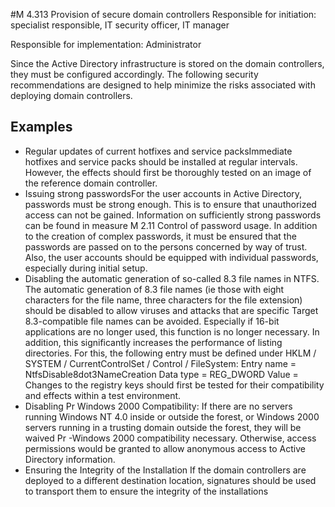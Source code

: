 #M 4.313 Provision of secure domain controllers
Responsible for initiation: specialist responsible, IT security officer, IT manager

Responsible for implementation: Administrator

Since the Active Directory infrastructure is stored on the domain controllers, they must be configured accordingly. The following security recommendations are designed to help minimize the risks associated with deploying domain controllers.



## Examples 
* Regular updates of current hotfixes and service packsImmediate hotfixes and service packs should be installed at regular intervals. However, the effects should first be thoroughly tested on an image of the reference domain controller.
* Issuing strong passwordsFor the user accounts in Active Directory, passwords must be strong enough. This is to ensure that unauthorized access can not be gained. Information on sufficiently strong passwords can be found in measure M 2.11 Control of password usage. In addition to the creation of complex passwords, it must be ensured that the passwords are passed on to the persons concerned by way of trust. Also, the user accounts should be equipped with individual passwords, especially during initial setup.
* Disabling the automatic generation of so-called 8.3 file names in NTFS. The automatic generation of 8.3 file names (ie those with eight characters for the file name, three characters for the file extension) should be disabled to allow viruses and attacks that are specific Target 8.3-compatible file names can be avoided. Especially if 16-bit applications are no longer used, this function is no longer necessary. In addition, this significantly increases the performance of listing directories. For this, the following entry must be defined under HKLM / SYSTEM / CurrentControlSet / Control / FileSystem: Entry name = NtfsDisable8dot3NameCreation Data type = REG_DWORD Value = Changes to the registry keys should first be tested for their compatibility and effects within a test environment.
* Disabling Pr  Windows 2000 Compatibility: If there are no servers running Windows NT 4.0 inside or outside the forest, or Windows 2000 servers running in a trusting domain outside the forest, they will be waived Pr -Windows 2000 compatibility necessary. Otherwise, access permissions would be granted to allow anonymous access to Active Directory information.
* Ensuring the Integrity of the Installation If the domain controllers are deployed to a different destination location, signatures should be used to transport them to ensure the integrity of the installations




